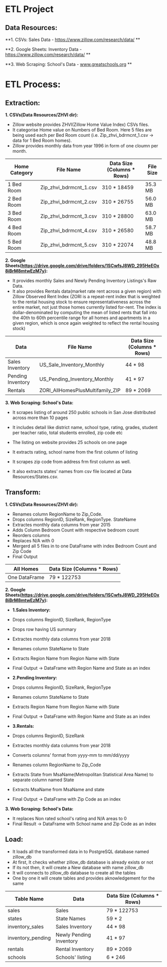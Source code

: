 # ETL Project

## Data Resources:

**1. CSVs: Sales Data - https://www.zillow.com/research/data/ **

**2. Google Sheets: Inventory Data - https://www.zillow.com/research/data/ **

**3. Web Scraping: School's Data - www.greatschools.org **


# ETL Process:

## Extraction:

**1. CSVs(Data Resources/ZHVI dir):** 
- Zillow website provides ZHVI(Zillow Home Value Index) CSVs files. 
- It categorise Home value on Numbers of Bed Room. Here 5 files are being used each per Bed Room count (i.e. Zip_zhvi_bdrmcnt_1.csv -> data for 1 Bed Room homes). 
- Zillow provides monthly data from year 1996 in form of one cloumn per month.

|  Home Category  |       File Name        |  Data Size (Columns * Rows)  |File Size|
| --------------- | ---------------------- | -----------------------------| --------|
| 1 Bed Room      | Zip_zhvi_bdrmcnt_1.csv |      310 * 18459             | 35.3 MB |
| 2 Bed Room      | Zip_zhvi_bdrmcnt_2.csv |      310 * 26755             | 56.0 MB |
| 3 Bed Room      | Zip_zhvi_bdrmcnt_3.csv |      310 * 28800             | 63.0 MB |
| 4 Bed Room      | Zip_zhvi_bdrmcnt_4.csv |      310 * 26580             | 58.7 MB |
| 5 Bed Room      | Zip_zhvi_bdrmcnt_5.csv |      310 * 22074             | 48.8 MB |

**2. Google Sheets(https://drive.google.com/drive/folders/1SCwfsJ8WD_295HeEOx8iBrM8mtwEzM7y):** 
- It provides monthly Sales and Newly Pending Inventory Listings's Raw Data.
- It also provides Rentals data(market rate rent across a given region) with Zillow Observed Rent Index (ZORI is a repeat-rent index that is weighted to the rental housing stock to ensure representativeness across the entire market, not just those homes currently listed for-rent. The index is dollar-denominated by computing the mean of listed rents that fall into the 40th to 60th percentile range for all homes and apartments in a given region, which is once again weighted to reflect the rental housing stock)

|      Data         |             File Name             |  Data Size (Columns * Rows)  |
| ----------------- | --------------------------------- | -----------------------------|
| Sales Inventory   |  US_Sale_Inventory_Monthly        |            44 * 98           |
| Pending Inventory |  US_Pending_Inventory_Monthly     |            41 * 97           |
| Rentals           |  ZORI_AllHomesPlusMultifamily_ZIP |            89 * 2069         |

**3. Web Scraping: School's Data:** 
- It scrapes listing of around 250 public schools in San Jose distributed across more than 10 pages
- It includes detail like district name, school type, rating, grades, student per teacher ratio, total students enrolled, zip code etc
- The listing on website provides 25 schools on one page
- It extracts rating, school name from the first column of listing
- It scrapes zip code from address frm first column as well.

- It also extracts states' names from csv file located at Data Resources/States.csv.

## Transform:

**1. CSVs(Data Resources/ZHVI dir):** 
- Renames column RegionName to Zip_Code.
- Drops columns RegionID, SizeRank, RegionType. StateName
- Extractes monthly data columns from year 2015 
- Adds Column Bedroom Count with respective bedroom count
- Reorders columns
- Replaces N/A with 0
- Mergerd all 5 files in to one DataFrame with index Bedroom Count and Zip Code
- Final Output

|    All Homes    | Data Size (Columns * Rows) |
| --------------- | ------------------------ |
|  One DataFrame  | 79 * 122753 |

**2. Google Sheets(https://drive.google.com/drive/folders/1SCwfsJ8WD_295HeEOx8iBrM8mtwEzM7y):** 

- **1.Sales Inventory:**
- Drops columns RegionID, SizeRank, RegionType
- Drops row having US summary
- Extractes monthly data columns from year 2018
- Renames column StateName to State
- Extracts Region Name from Region Name with State
- Final Output -> DataFrame with Region Name and State as an index 

- **2.Pending Inventory:**
- Drops columns RegionID, SizeRank, RegionType
- Renames column StateName to State
- Extracts Region Name from Region Name with State
- Final Output -> DataFrame with Region Name and State as an index 

- **3.Rentals:**
- Drops columns RegionID, SizeRank
- Extractes monthly data columns from year 2018
- Converts columns' format from yyyy-mm to mm/dd/yyyy
- Renames column RegionName to Zip_Code
- Extracts State from MsaName(Metropolitan Statistical Area Name) to separate column named State
- Extracts MsaName from MsaName and state
- Final Output -> DataFrame with Zip Code as an index

**3. Web Scraping: School's Data:** 
- It replaces Non rated school's rating and N/A areas to 0
- Final Result -> DataFrame with School name and Zip Code as an index

## Load:
- It loads all the transformed data in to PostgreSQL database named zillow_db
- At first, It checks whether zillow_db database is already exists or not
- If its not then, it will create a New database with name zillow_db
- It will connects to zillow_db database to create all the tables
- One by one it will create tables and provides aknowledgement for the same

|    Table Name     |         Data               |    Data Size (Columns * Rows)    |
|-------------------| -------------------------- | ---------------------------------|
|  sales            |   Sales                    |    79 * 122753                   |
|  states           |   State Names              |    59 * 2                        |
|  inventory_sales  |   Sales Inventory          |    44 * 98                       |
|  inventory_pending|   Newly Pending Inventory  |    41 * 97                       |
|  rentals          |   Rental Inventory         |    89 * 2069                     |
|  schools          |   Schools' listing         |    6 * 246                       |





 
